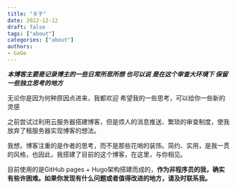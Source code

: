 ```yaml
---
title: "关于"
date: 2022-12-12
draft: false
tags: ["about"]
categories: ["about"]
authors:
- GaGe
---
```

***本博客主要是记录博主的一些日常所思所想
也可以说
是在这个审查大环境下
保留一些独立思考的地方***

无论你是因为何种原因点进来，我都欢迎
希望我的一些思考，可以给你一些新的灵感


之前尝试过利用云服务器搭建博客，但是烦人的消息推送、繁琐的审查制度，使我放弃了租服务器实现博客的想法。

我想，博客注重的是作者的思考，而不是那些花哨的装饰。简约、实用，是我一贯的风格，也因此，我搭建了目前的这个博客，在这里，与你相见。

目前使用的是GitHub pages + Hugo架构搭建而成的，**作为非程序员的我，确实有些许困难。如果你发现有什么问题或者值得改进的地方，请及时联系我。**

